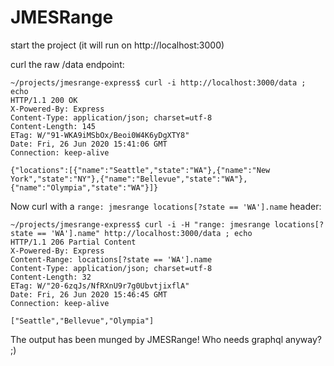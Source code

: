 ﻿# JMESRange
start the project (it will run on http://localhost:3000)

curl the raw /data endpoint:

```
~/projects/jmesrange-express$ curl -i http://localhost:3000/data ; echo
HTTP/1.1 200 OK
X-Powered-By: Express
Content-Type: application/json; charset=utf-8
Content-Length: 145
ETag: W/"91-WKA9iMSbOx/Beoi0W4K6yDgXTY8"
Date: Fri, 26 Jun 2020 15:41:06 GMT
Connection: keep-alive

{"locations":[{"name":"Seattle","state":"WA"},{"name":"New York","state":"NY"},{"name":"Bellevue","state":"WA"},{"name":"Olympia","state":"WA"}]}

```

Now curl with a `range: jmesrange locations[?state == 'WA'].name` header:
```
~/projects/jmesrange-express$ curl -i -H "range: jmesrange locations[?state == 'WA'].name" http://localhost:3000/data ; echo
HTTP/1.1 206 Partial Content
X-Powered-By: Express
Content-Range: locations[?state == 'WA'].name
Content-Type: application/json; charset=utf-8
Content-Length: 32
ETag: W/"20-6zqJs/NfRXnU9r7g0UbvtjixflA"
Date: Fri, 26 Jun 2020 15:46:45 GMT
Connection: keep-alive

["Seattle","Bellevue","Olympia"]
```

The output has been munged by JMESRange! Who needs graphql anyway? ;)